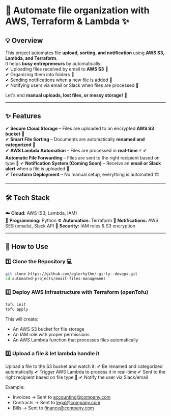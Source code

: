 # 🌸 Automate file organization with AWS, Terraform & Lambda ✨  

## 💡 Overview  
This project automates file **upload, sorting, and notification** using **AWS S3, Lambda, and Terraform**.  
It helps **busy entrepreneurs** by automatically:  
✔ Uploading files received by email to **AWS S3** 📂  
✔ Organizing them into folders 📑  
✔ Sending notifications when a new file is added 📩  
✔ Notifying users via email or Slack when files are processed 📩  

Let's end **manual uploads, lost files, or messy storage!** 🚀  

---

## ✨ Features  
✔ **Secure Cloud Storage** – Files are uploaded to an encrypted **AWS S3 bucket** 🔐  
✔ **Smart File Sorting** – Documents are automatically **renamed and categorized** 💾  
✔ **AWS Lambda Automation** – Files are processed in **real-time** ⚡
✔ **Automatic File Forwarding** – Files are sent to the right recipient based on type 📨 
✔ **Notification System (Coming Soon)** – Receive an **email or Slack alert** when a file is uploaded 🔔  
✔ **Terraform Deployment** – No manual setup, everything is automated 🏗️  

---

## 🛠️ Tech Stack  
☁️ **Cloud:** AWS (S3, Lambda, IAM)  
🐍 **Programming:** Python
⚙️ **Automation:** Terraform 
📩 **Notifications:** AWS SES (emails), Slack API 
🔐 **Security:** IAM roles & S3 encryption  

---

## 🚀 How to Use  

### 1️⃣ Clone the Repository 💻  
```bash
git clone https://github.com/aglorhythm/-girly--devops.git
cd automated-projects/email-files-management
```

### 2️⃣ Deploy AWS Infrastructure with Terraform (openTofu)  
```bash
tofu init
tofu apply
```

This will create: 
- An AWS S3 bucket for file storage
- An IAM role with proper permissions
- An AWS Lambda function that processes files automatically

### 3️⃣ Upload a file & let lambda handle it   

Upload a file to the S3 bucket and watch it:
✔ Be renamed and categorized automatically
✔ Trigger AWS Lambda to process it in real-time
✔ Sent to the right recipient based on file type 📩
✔ Notify the user via Slack/email

Example:

- Invoices → Sent to accounting@company.com
- Contracts → Sent to legal@company.com
- Bills → Sent to finance@company.com